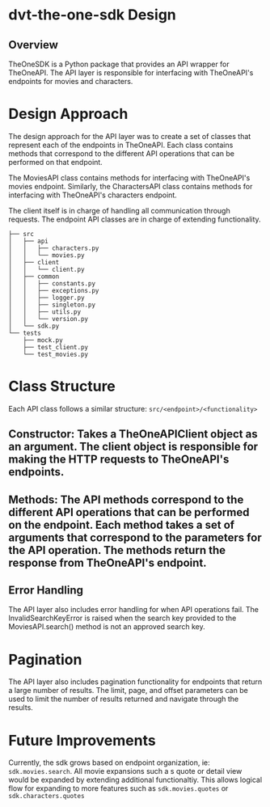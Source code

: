 # dvt-the-one-sdk Design

## Overview
TheOneSDK is a Python package that provides an API wrapper for TheOneAPI. The API layer is responsible for interfacing with TheOneAPI's endpoints for movies and characters.

# Design Approach
The design approach for the API layer was to create a set of classes that represent each of the endpoints in TheOneAPI. Each class contains methods that correspond to the different API operations that can be performed on that endpoint.

The MoviesAPI class contains methods for interfacing with TheOneAPI's movies endpoint. Similarly, the CharactersAPI class contains methods for interfacing with TheOneAPI's characters endpoint.

The client itself is in charge of handling all communication through requests.
The endpoint API classes are in charge of extending functionality.

```
├── src
│   ├── api
│   │   ├── characters.py
│   │   └── movies.py
│   ├── client
│   │   └── client.py
│   ├── common
│   │   ├── constants.py
│   │   ├── exceptions.py
│   │   ├── logger.py
│   │   ├── singleton.py
│   │   ├── utils.py
│   │   └── version.py
│   └── sdk.py
└── tests
    ├── mock.py
    ├── test_client.py
    └── test_movies.py
```

# Class Structure
Each API class follows a similar structure: `src/<endpoint>/<functionality>`

## Constructor: Takes a TheOneAPIClient object as an argument. The client object is responsible for making the HTTP requests to TheOneAPI's endpoints.
## Methods: The API methods correspond to the different API operations that can be performed on the endpoint. Each method takes a set of arguments that correspond to the parameters for the API operation. The methods return the response from TheOneAPI's endpoint.
## Error Handling
The API layer also includes error handling for when API operations fail. The InvalidSearchKeyError is raised when the search key provided to the MoviesAPI.search() method is not an approved search key.

# Pagination
The API layer also includes pagination functionality for endpoints that return a large number of results. The limit, page, and offset parameters can be used to limit the number of results returned and navigate through the results.



# Future Improvements
Currently, the sdk grows based on endpoint organization, ie: `sdk.movies.search`.  All movie expansions such a s quote or detail view would be expanded by extending additional functionaltiy. This allows logical flow for expanding to more features such as `sdk.movies.quotes` or `sdk.characters.quotes`
